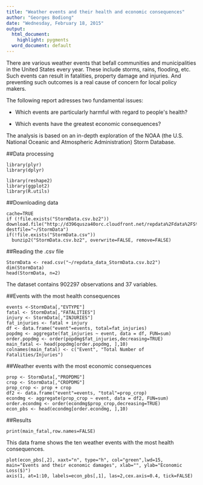 ```yaml
---
title: "Weather events and their health and economic consequences"
author: "Georges Bodiong"
date: "Wednesday, February 18, 2015"
output:
  html_document:
    highlight: pygments
  word_document: default
---
```


There are various weather events that befall communities and municipalities in the United States every year. These include storms, rains, flooding, etc. Such events can result in fatalities, property damage and injuries. And preventing such outcomes is a real cause of concern for local policy makers. 

The following report adresses two fundamental issues:

+ Which events are particularly harmful with regard to people's health?

+ Which events have the greatest economic consequences?

The analysis is based on an in-depth exploration of the NOAA (the U.S. National Oceanic and Atmospheric Administration) Storm Database.

##Data processing
```{r data_processing}
library(plyr)
library(dplyr)
```
```{r}
library(reshape2)
library(ggplot2)
library(R.utils)
```


##Downloading data
```{r downloading_data}
cache=TRUE
if (!file.exists("StormData.csv.bz2")) 
download.file("http://d396qusza40orc.cloudfront.net/repdata%2Fdata%2FStormData.csv.bz2", destfile="~/StormData")
if(!file.exists("StormData.csv"))
  bunzip2("StormData.csv.bz2", overwrite=FALSE, remove=FALSE)
```
##Reading the .csv file
```{r reading_data}
StormData <- read.csv("~/repdata_data_StormData.csv.bz2")
dim(StormData)
head(StormData, n=2)
```
The dataset contains 902297 observations and 37 variables. 

##Events with the most health consequences
```{r, echo=TRUE}
events <-StormData[,"EVTYPE"]
fatal <- StormData[,"FATALITIES"]
injury <- StormData[,"INJURIES"]
fat_injuries <- fatal + injury
df <- data.frame("event"=events, total=fat_injuries)
popdmg <- aggregate(fat_injuries ~ event, data = df, FUN=sum)
order.popdmg <- order(popdmg$fat_injuries,decreasing=TRUE)
main_fatal <- head(popdmg[order.popdmg, ],10)
colnames(main_fatal) <- c("Event", "Total Number of Fatalities/Injuries")
```

##Weather events with the most economic consequences
```{r}
prop <- StormData[,"PROPDMG"]
crop <- StormData[,"CROPDMG"]
prop_crop <- prop + crop
df2 <- data.frame("event"=events, "total"=prop_crop)
econdmg <- aggregate(prop_crop ~ event, data = df2, FUN=sum)
order.econdmg <- order(econdmg$prop_crop,decreasing=TRUE)
econ_pbs <- head(econdmg[order.econdmg, ],10)
```
##Results
```{r}
print(main_fatal,row.names=FALSE)
```

This data frame shows the ten weather events with the most health consequences. 

```{r}
plot(econ_pbs[,2], xaxt="n", type="h", col="green",lwd=15, main="Events and their economic damages", xlab="", ylab="Economic Loss($)") 
axis(1, at=1:10, labels=econ_pbs[,1], las=2,cex.axis=0.4, tick=FALSE)
```

